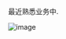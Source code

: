 最近熟悉业务中.

![image](https://github.com/user-attachments/assets/ca8b4c07-095a-4fd2-81e4-393ef69cfe11)
